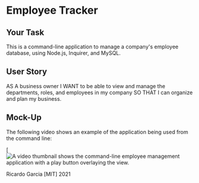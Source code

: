 # Employee Tracker

## Your Task

This is a command-line application to manage a company's employee database, using Node.js, Inquirer, and MySQL.

## User Story

AS A business owner I WANT to be able to view and manage the departments, roles, and employees in my company SO THAT I can organize and plan my business.

## Mock-Up

The following video shows an example of the application being used from the command line:

[![A video thumbnail shows the command-line employee management application with a play button overlaying the view.](https://2u-20.wistia.com/medias/2lnle7xnpk)

Ricardo Garcia [MIT] 2021
